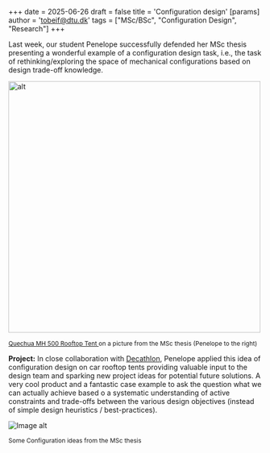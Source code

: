 
+++
	date = 2025-06-26
	draft = false
	title = 'Configuration design'
	[params]
	  author = 'tobeif@dtu.dk'
	tags = ["MSc/BSc", "Configuration Design", "Research"]
+++

Last week, our student Penelope successfully defended her MSc thesis presenting a wonderful example of a configuration design task, i.e., the task of rethinking/exploring the space of mechanical configurations based on design trade-off knowledge.

<a href="https://www.linkedin.com/posts/penelope-peny_last-week-i-successfully-defended-my-activity-7345429401687257089-rV_y?utm_source=social_share_send&utm_medium=member_desktop_web&rcm=ACoAAAqJ0jYBqRq0zyFqI-ACglUxbOY6HN5Io9M"><img src="https://media.licdn.com/dms/image/v2/D4E22AQGw83KNxV4sSQ/feedshare-shrink_800/B4EZfA1FruHIAw-/0/1751286837745?e=1753920000&v=beta&t=dlL0dlPghFGF6ZMPBqN_UsynmA3JttxJOS6FlO24vdI"  alt="alt" width="500"></a>
<p style="font-size:12px; "><a href="https://www.decathlon.com/">Quechua MH 500 Rooftop Tent  </a> on a picture from the MSc thesis (Penelope to the right)</p>

**Project:** In close collaboration with [Decathlon](https://www.decathlon.com), Penelope applied this idea of configuration design on car rooftop tents providing valuable input to the design team and sparking new project ideas for potential future solutions. A very cool product and a fantastic case example to ask the question what we can actually achieve based o a systematic understanding of active constraints and trade-offs between the various design objectives (instead of simple design heuristics / best-practices).

![Image alt](/images/Decathlon.png) 
<p style="font-size:12px; "> Some Configuration ideas from the MSc thesis</p>



